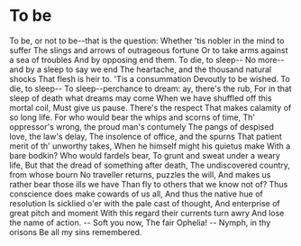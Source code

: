 # To be


To be, or not to be--that is the question:
Whether 'tis nobler in the mind to suffer
The slings and arrows of outrageous fortune
Or to take arms against a sea of troubles
And by opposing end them. To die, to sleep--
No more--and by a sleep to say we end
The heartache, and the thousand natural shocks
That flesh is heir to. 'Tis a consummation
Devoutly to be wished. To die, to sleep--
To sleep--perchance to dream: ay, there's the rub,
For in that sleep of death what dreams may come
When we have shuffled off this mortal coil,
Must give us pause. There's the respect
That makes calamity of so long life.
For who would bear the whips and scorns of time,
Th' oppressor's wrong, the proud man's contumely
The pangs of despised love, the law's delay,
The insolence of office, and the spurns
That patient merit of th' unworthy takes,
When he himself might his quietus make
With a bare bodkin? Who would fardels bear,
To grunt and sweat under a weary life,
But that the dread of something after death,
The undiscovered country, from whose bourn
No traveller returns, puzzles the will,
And makes us rather bear those ills we have
Than fly to others that we know not of?
Thus conscience does make cowards of us all,
And thus the native hue of resolution
Is sicklied o'er with the pale cast of thought,
And enterprise of great pitch and moment
With this regard their currents turn awry
And lose the name of action. -- Soft you now,
The fair Ophelia! -- Nymph, in thy orisons
Be all my sins remembered.
